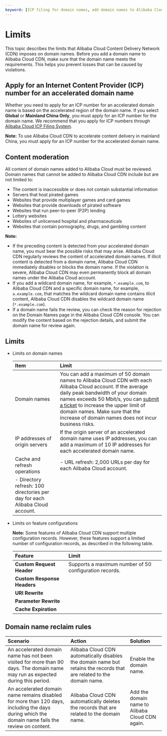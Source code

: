 ```yaml
---
keyword: [ICP filing for domain names, add domain names to Alibaba Cloud CDN, Alibaba Cloud CDN]
---
```


# Limits

This topic describes the limits that Alibaba Cloud Content Delivery Network \(CDN\) imposes on domain names. Before you add a domain name to Alibaba Cloud CDN, make sure that the domain name meets the requirements. This helps you prevent losses that can be caused by violations.

## Apply for an Internet Content Provider \(ICP\) number for an accelerated domain name

Whether you need to apply for an ICP number for an accelerated domain name is based on the accelerated region of the domain name. If you select **Global** or **Mainland China Only**, you must apply for an ICP number for the domain name. We recommend that you apply for ICP numbers through [Alibaba Cloud ICP Filing System](https://beian.aliyun.com/?spm=5176.8142029.388261.3.a0SCC3).

**Note:** To use Alibaba Cloud CDN to accelerate content delivery in mainland China, you must apply for an ICP number for the accelerated domain name.

## Content moderation

All content of domain names added to Alibaba Cloud must be reviewed. Domain names that cannot be added to Alibaba Cloud CDN include but are not limited to:

-   The content is inaccessible or does not contain substantial information
-   Servers that host pirated games
-   Websites that provide multiplayer games and card games
-   Websites that provide downloads of pirated software
-   Websites that run peer-to-peer \(P2P\) lending
-   Lottery websites
-   Websites of unlicensed hospital and pharmaceuticals
-   Websites that contain pornography, drugs, and gambling content

**Note:**

-   If the preceding content is detected from your accelerated domain name, you must bear the possible risks that may arise. Alibaba Cloud CDN regularly reviews the content of accelerated domain names. If illicit content is detected from a domain name, Alibaba Cloud CDN immediately disables or blocks the domain name. If the violation is severe, Alibaba Cloud CDN may even permanently block all domain names under the Alibaba Cloud account.
-   If you add a wildcard domain name, for example, `*.example.com`, to Alibaba Cloud CDN and a specific domain name, for example, `a.example.com`, that matches the wildcard domain name contains illicit content, Alibaba Cloud CDN disables the wildcard domain name \(`*.example.com`\).
-   If a domain name fails the review, you can check the reason for rejection on the Domain Names page in the Alibaba Cloud CDN console. You can modify the content based on the rejection details, and submit the domain name for review again.

## Limits

-   Limits on domain names

    |Item|Limit|
    |:---|:----|
    |Domain names|You can add a maximum of 50 domain names to Alibaba Cloud CDN with each Alibaba Cloud account. If the average daily peak bandwidth of your domain names exceeds 50 Mbit/s, you can [submit a ticket](https://workorder-intl.console.aliyun.com/?spm=5176.2020520001.aliyun_topbar.18.dbd44bd3e4f845#/ticket/createIndex) to increase the upper limit of domain names. Make sure that the increase of domain names does not incur business risks.|
    |IP addresses of origin servers|If the origin server of an accelerated domain name uses IP addresses, you can add a maximum of 10 IP addresses for each accelerated domain name.|
    |Cache and refresh operations|    -   URL refresh: 2,000 URLs per day for each Alibaba Cloud account.
    -   Directory refresh: 100 directories per day for each Alibaba Cloud account. |

-   Limits on feature configurations

    **Note:** Some features of Alibaba Cloud CDN support multiple configuration records. However, these features support a limited number of configuration records, as described in the following table.

    |Feature|Limit|
    |:------|:----|
    |**Custom Request Header**|Supports a maximum number of 50 configuration records.|
    |**Custom Response Headers**|
    |**URI Rewrite**|
    |**Parameter Rewrite**|
    |**Cache Expiration**|


## Domain name reclaim rules

|Scenario|Action|Solution|
|:-------|:-----|:-------|
|An accelerated domain name has not been visited for more than 90 days. The domain name may run as expected during this period.|Alibaba Cloud CDN automatically disables the domain name but retains the records that are related to the domain name.|Enable the domain name.|
|An accelerated domain name remains disabled for more than 120 days, including the days during which the domain name fails the review on content.|Alibaba Cloud CDN automatically deletes the records that are related to the domain name.|Add the domain name to Alibaba Cloud CDN again.|

